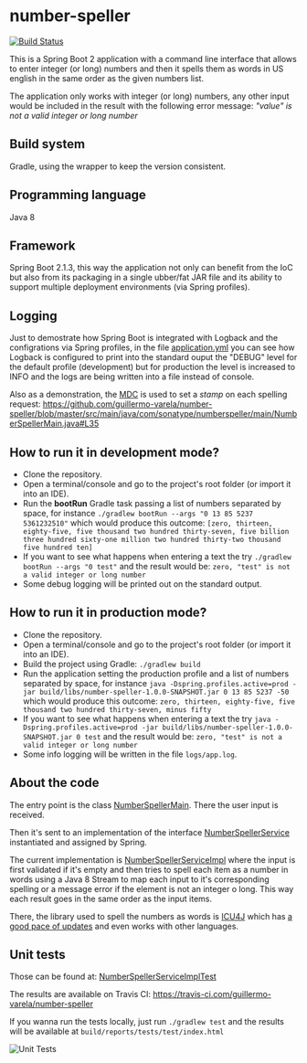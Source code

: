 # number-speller
[![Build Status](https://travis-ci.com/guillermo-varela/number-speller.svg?branch=master)](https://travis-ci.com/guillermo-varela/number-speller)

This is a Spring Boot 2 application with a command line interface that allows to enter integer (or long) numbers and then it spells them as words in US english in the same order as the given numbers list.

The application only works with integer (or long) numbers, any other input would be included in the result with the following error message: *"value" is not a valid integer or long number*

## Build system
Gradle, using the wrapper to keep the version consistent.

## Programming language
Java 8

## Framework
Spring Boot 2.1.3, this way the application not only can benefit from the IoC but also from its packaging in a single ubber/fat JAR file and its ability to support multiple deployment environments (via Spring profiles).

## Logging
Just to demostrate how Spring Boot is integrated with Logback and the configrations via Spring profiles, in the file [application.yml](https://github.com/guillermo-varela/number-speller/blob/master/src/main/resources/application.yml) you can see how Logback is configured to print into the standard ouput the "DEBUG" level for the default profile (development) but for production the level is increased to INFO and the logs are being written into a file instead of console.

Also as a demonstration, the [MDC](https://logback.qos.ch/manual/mdc.html) is used to set a *stamp* on each spelling request: https://github.com/guillermo-varela/number-speller/blob/master/src/main/java/com/sonatype/numberspeller/main/NumberSpellerMain.java#L35

## How to run it in development mode?
- Clone the repository.
- Open a terminal/console and go to the project's root folder (or import it into an IDE).
- Run the **bootRun** Gradle task passing a list of numbers separated by space, for instance `./gradlew bootRun --args "0 13 85 5237 5361232510"` which would produce this outcome: `[zero, thirteen, eighty-five, five thousand two hundred thirty-seven, five billion three hundred sixty-one million two hundred thirty-two thousand five hundred ten]`
- If you want to see what happens when entering a text the try `./gradlew bootRun --args "0 test"` and the result would be: `zero, "test" is not a valid integer or long number`
- Some debug logging will be printed out on the standard output.

## How to run it in production mode?
- Clone the repository.
- Open a terminal/console and go to the project's root folder (or import it into an IDE).
- Build the project using Gradle: `./gradlew build`
- Run the application setting the production profile and a list of numbers separated by space, for instance `java -Dspring.profiles.active=prod -jar build/libs/number-speller-1.0.0-SNAPSHOT.jar 0 13 85 5237 -50` which would produce this outcome: `zero, thirteen, eighty-five, five thousand two hundred thirty-seven, minus fifty`
- If you want to see what happens when entering a text the try `java -Dspring.profiles.active=prod -jar build/libs/number-speller-1.0.0-SNAPSHOT.jar 0 test` and the result would be: `zero, "test" is not a valid integer or long number`
- Some info logging will be written in the file `logs/app.log`.

## About the code
The entry point is the class [NumberSpellerMain](https://github.com/guillermo-varela/number-speller/blob/master/src/main/java/com/sonatype/numberspeller/main/NumberSpellerMain.java). There the user input is received.

Then it's sent to an implementation of the interface [NumberSpellerService](https://github.com/guillermo-varela/number-speller/blob/master/src/main/java/com/sonatype/numberspeller/service/NumberSpellerService.java) instantiated and assigned by Spring.

The current implementation is [NumberSpellerServiceImpl](https://github.com/guillermo-varela/number-speller/blob/master/src/main/java/com/sonatype/numberspeller/service/impl/NumberSpellerServiceImpl.java) where the input is first validated if it's empty and then tries to spell each item as a number in words using a Java 8 Stream to map each input to it's corresponding spelling or a message error if the element is not an integer o long. This way each result goes in the same order as the input items.

There, the library used to spell the numbers as words is [ICU4J](http://site.icu-project.org/home/why-use-icu4j) which has [a good pace of updates](https://mvnrepository.com/artifact/com.ibm.icu/icu4j) and even works with other languages.

## Unit tests
Those can be found at: [NumberSpellerServiceImplTest](https://github.com/guillermo-varela/number-speller/blob/master/src/test/java/com/sonatype/numberspeller/service/impl/NumberSpellerServiceImplTest.java)

The results are available on Travis CI: https://travis-ci.com/guillermo-varela/number-speller

If you wanna run the tests locally, just run `./gradlew test` and the results will be available at `build/reports/tests/test/index.html`

![Unit Tests](https://i.imgur.com/bvNt8iU.jpg)
